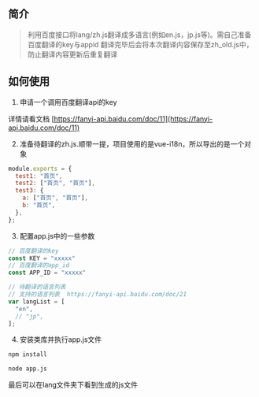 ## 简介

> 利用百度接口将lang/zh.js翻译成多语言(例如en.js，jp.js等)。需自己准备百度翻译的key与appid
> 翻译完毕后会将本次翻译内容保存至zh_old.js中，防止翻译内容更新后重复翻译

## 如何使用


1. 申请一个调用百度翻译api的key

详情请看文档 [https://fanyi-api.baidu.com/doc/11](https://fanyi-api.baidu.com/doc/11)

2. 准备待翻译的zh.js.顺带一提，项目使用的是vue-i18n，所以导出的是一个对象

``` javascript
module.exports = {
  test1: "首页",
  test2: ["首页", "首页"],
  test3: {
    a: ["首页", "首页"],
    b: "首页",
  },
};
```

3. 配置app.js中的一些参数

``` javascript
// 百度翻译的key
const KEY = "xxxxx"
// 百度翻译的app_id
const APP_ID = "xxxxx"

// 待翻译的语言列表
// 支持的语言列表  https://fanyi-api.baidu.com/doc/21
var langList = [
  "en",
  // "jp",
];
```

4. 安装类库并执行app.js文件

``` bash
npm install

node app.js
```

最后可以在lang文件夹下看到生成的js文件